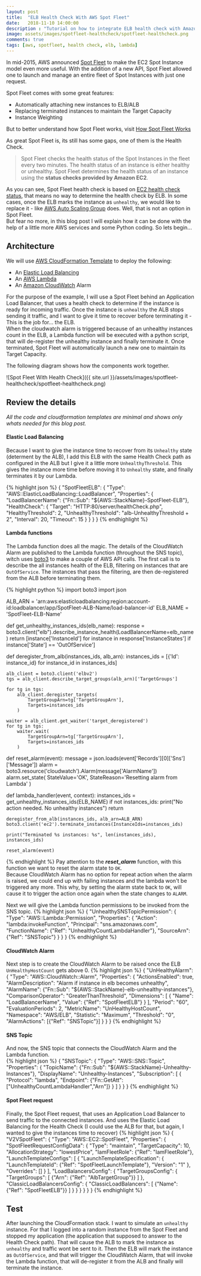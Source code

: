 ```yaml
---
layout: post
title:  "ELB Health Check With AWS Spot Fleet"
date:   2018-11-10 14:00:00
description : "Tutorial on how to integrate ELB health check with Amazon Spot Fleet"
image: assets/images/spotfleet-healthcheck/spotfleet-healthcheck.png
comments: true
tags: [aws, spotfleet, health check, elb, lambda]
---
```

In mid-2015, AWS announced [Spot Fleet][spotfleet-annunced] to make the EC2 Spot Instance model even more useful. With the addition of a new API, Spot Fleet allowed one to launch and manage an entire fleet of Spot Instances with just one request.
  
Spot Fleet comes with some great features:
* Automatically attaching new instances to ELB/ALB
* Replacing terminated instances to maintain the Target Capacity
* Instance Weighting
 
But to better understand how Spot Fleet works, visit [How Spot Fleet Works][aws-spotfleet]
  
As great Spot Fleet is, its still has some gaps, one of them is the Health Check.  
> Spot Fleet checks the health status of the Spot Instances in the fleet every two minutes. The health status of an instance is either healthy or unhealthy. Spot Fleet determines the health status of an instance using the **status checks provided by Amazon EC2**.  

As you can see, Spot Fleet health check is based on [EC2 health check status][aws-ec2-check-status], that means no way to determine the health check by ELB.
In some cases, once the ELB marks the instance as `unhealthy`, we would like to replace it - like [AWS Auto Scaling Group][aws-asg] does. Well, that is not an option in Spot Fleet.  
But fear no more, in this blog post I will explain how it can be done with the help of a little more AWS services and some Python coding.
So lets begin...

## Architecture

We will use [AWS CloudFormation Template][aws-cloudformation-template] to deploy the following:
* An [Elastic Load Balancing][aws-elb]
* An [AWS Lambda][aws-lambda]
* An [Amazon CloudWatch][aws-cloudwatch] Alarm

For the purpose of the example, I will use a Spot Fleet behind an Application Load Balancer, that uses a health check to determine if the instance is ready for incoming traffic.
Once the instance is `unhealthy` the ALB stops sending it traffic, and I want to give it time to recover before terminating it - This is the job for... the ELB.  
When the cloudwatch alarm is triggered because of an unhealthy instances count in the ELB, a Lambda function will be executed with a python script, that will de-register the unhealthy instance and finally terminate it.
Once terminated, Spot Fleet will automatically launch a new one to maintain its Target Capacity.  

The following diagram shows how the components work together.  

![Spot Fleet With Health Check]({{ site.url }}/assets/images/spotfleet-healthcheck/spotfleet-healthcheck.png)

## Review the details
_All the code and cloudformation templates are minimal and shows only whats needed for this blog post._

#### Elastic Load Balancing
Because I want to give the instance time to recover from its `Unhealthy` state (determent by the ALB), 
I add this ELB with the same Health Check path as configured in the ALB but I give it a little more `UnhealthyThreshold`. 
This gives the instance more time before moving it to `Unhealthy` state, and finally terminates it by our Lambda.  

{% highlight json %}
{
  "SpotFleetELB": {
    "Type": "AWS::ElasticLoadBalancing::LoadBalancer",
    "Properties": {
      "LoadBalancerName": {"Fn::Sub": "${AWS::StackName}-SpotFleet-ELB"},
      "HealthCheck": {
        "Target": "HTTP:80/server/healthCheck.php",
        "HealthyThreshold": 2,
        "UnhealthyThreshold": "alb-UnhealthyThreshold + 2",
        "Interval": 20,
        "Timeout": 15
      }
    }
  }
}
{% endhighlight %}

#### Lambda functions
The Lambda function does all the magic. The details of the CloudWatch Alarm are published to the Lambda function (throughout the SNS topic),
witch uses [boto3](https://boto3.readthedocs.io) to make a couple of AWS API calls. 
The first call is to describe the all instances health of the ELB, filtering on instances that are `OutOfService`. 
The instances that pass the filtering, are then de-registered from the ALB before terminating them.  

{% highlight python %}
import boto3
import json

ALB_ARN = 'arn:aws:elasticloadbalancing:region:account-id:loadbalancer/app/SpotFleet-ALB-Name/load-balancer-id'
ELB_NAME = 'SpotFleet-ELB-Name'

def get_unhealthy_instances_ids(elb_name):
    response = boto3.client("elb").describe_instance_health(LoadBalancerName=elb_name)
    return [instance['InstanceId'] for instance in response['InstanceStates'] if instance['State'] == 'OutOfService']
		
def deregister_from_alb(instances_ids, alb_arn):
    instances_ids = [{'Id': instance_id} for instance_id in instances_ids]
	
    alb_client = boto3.client('elbv2')
    tgs = alb_client.describe_target_groups(alb_arn)['TargetGroups']

    for tg in tgs:
        alb_client.deregister_targets(
            TargetGroupArn=tg['TargetGroupArn'],
            Targets=instances_ids
        )

    waiter = alb_client.get_waiter('target_deregistered')
    for tg in tgs:
        waiter.wait(
            TargetGroupArn=tg['TargetGroupArn'],
            Targets=instances_ids
        )
        
def reset_alarm(event):
    message = json.loads(event['Records'][0]['Sns']['Message'])
    alarm = boto3.resource('cloudwatch').Alarm(message['AlarmName'])
    alarm.set_state(
        StateValue='OK',
        StateReason='Resetting alarm from Lambda'
    )

def lambda_handler(event, context):
    instances_ids = get_unhealthy_instances_ids(ELB_NAME)
    if not instances_ids:
        print("No action needed. No unhealthy instances")
        return
    
    deregister_from_alb(instances_ids, alb_arn=ALB_ARN)
    boto3.client('ec2').terminate_instances(InstanceIds=instances_ids)
    
    print("Terminated %s instances: %s", len(instances_ids), instances_ids)
    
    reset_alarm(event)
{% endhighlight %}
Pay attention to the **_reset_alarm_** function, with this function we want to reset the alarm state to `OK`.  
Because CloudWatch Alarm has no option for repeat action when the alarm is raised, we could end up with failing instances 
and the lambda won't be triggered any more. This why, by setting the alarm state back to `OK`, will cause it to trigger the action once again when the state changes to `ALARM`.

Next we will give the Lambda function permissions to be invoked from the SNS topic.
{% highlight json %}
{
  "UnhealthySNSTopicPermission": {
    "Type": "AWS::Lambda::Permission",
    "Properties": {
      "Action": "lambda:invokeFunction",
      "Principal": "sns.amazonaws.com",
      "FunctionName": {"Ref": "UnhealthyCountLambdaHandler"},
      "SourceArn": {"Ref": "SNSTopic"}
    }
  }
}
{% endhighlight %}

#### CloudWatch Alarm
Next step is to create the CloudWatch Alarm to be raised once the ELB `UnHealthyHostCount` gets above 0.
{% highlight json %}
{
  "UnHealthyAlarm": {
    "Type": "AWS::CloudWatch::Alarm",
    "Properties": {
      "ActionsEnabled": true,
      "AlarmDescription": "Alarm if instance in elb becomes unhealthy",
      "AlarmName": {"Fn::Sub": "${AWS::StackName}-elb-unhealthy-instances"},
      "ComparisonOperator": "GreaterThanThreshold",
      "Dimensions": [
        {
          "Name": "LoadBalancerName",
          "Value": {"Ref": "SpotFleetELB"}
        }
      ],
      "Period": "60",
      "EvaluationPeriods": 2,
      "MetricName": "UnHealthyHostCount",
      "Namespace": "AWS/ELB",
      "Statistic": "Maximum",
      "Threshold": "0",
      "AlarmActions": [{"Ref": "SNSTopic"}]
    }
  }
}
{% endhighlight %}

#### SNS Topic
And now, the SNS topic that connects the CloudWatch Alarm and the Lambda function.  
{% highlight json %}
{
  "SNSTopic": {
    "Type": "AWS::SNS::Topic",
    "Properties": {
      "TopicName": {"Fn::Sub": "${AWS::StackName}-Unhealthy-Instances"},
      "DisplayName": "Unhealthy-Instances",
      "Subscription": [
        {
          "Protocol": "lambda",
          "Endpoint": {"Fn::GetAtt": ["UnhealthyCountLambdaHandler","Arn"]}
        }
      ]
    }
  }
}
{% endhighlight %}

#### Spot Fleet request
Finally, the Spot Fleet request, that uses an Application Load Balancer to send traffic to the connected instances. 
And uses the Elastic Load Balancing for the Health Check (I could use the ALB for that, but again, I wanted to give the instances time to recover)
{% highlight json %}
{
  "V2VSpotFleet": {
    "Type": "AWS::EC2::SpotFleet",
    "Properties": {
      "SpotFleetRequestConfigData": {
        "Type": "maintain",
        "TargetCapacity": 10,
        "AllocationStrategy": "lowestPrice",
        "IamFleetRole": {"Ref": "IamFleetRole"},
        "LaunchTemplateConfigs": [
          {
            "LaunchTemplateSpecification": {
              "LaunchTemplateId": {"Ref": "SpotFleetLaunchTemplate"},
              "Version": "1"
            },
            "Overrides": []
          }
        ],
        "LoadBalancersConfig": {
          "TargetGroupsConfig": {
            "TargetGroups": [
              {"Arn": {"Ref": "AlbTargetGroup"}}
            ]
          },
          "ClassicLoadBalancersConfig": {
            "ClassicLoadBalancers": [
              {"Name": {"Ref": "SpotFleetELB"}}
            ]
          }
        }
      }
    }
  }
}
{% endhighlight %}

## Test
After launching the CloudFormation stack. I want to simulate an `unhealthy` instance. For that I logged into a random instance from the Spot Fleet and stopped my application (the application that supposed to answer to the Health Check path).
That will cause the ALB to mark the instance as `unhealthy` and traffic wont be sent to it. Then the ELB will mark the instance as `OutOfService`, and that will trigger the CloudWatch Alarm, that will invoke the Lambda function, that will de-register it from the ALB and finally will terminate the instance.


[spotfleet-annunced]: https://aws.amazon.com/blogs/aws/amazon-ec2-spot-fleet-api-manage-thousands-of-instances-with-one-request
[aws-spotfleet]: https://docs.aws.amazon.com/AWSEC2/latest/UserGuide/spot-fleet.html
[aws-ec2-check-status]: https://docs.aws.amazon.com/AWSEC2/latest/UserGuide/monitoring-system-instance-status-check.html
[aws-asg]: https://docs.aws.amazon.com/autoscaling/ec2/userguide/GettingStartedTutorial.html
[aws-cloudformation-template]: https://aws.amazon.com/cloudformation/aws-cloudformation-templates
[aws-elb]: https://aws.amazon.com/elasticloadbalancing
[aws-lambda]: https://aws.amazon.com/lambda
[aws-cloudwatch]: https://aws.amazon.com/cloudwatch 
